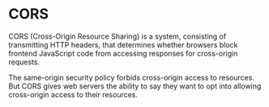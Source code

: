 # CORS

CORS (Cross-Origin Resource Sharing) is a system,
consisting of transmitting HTTP headers, that
determines whether browsers block frontend
JavaScript code from accessing responses for
cross-origin requests.

The same-origin security policy forbids
cross-origin access to resources. But CORS gives
web servers the ability to say they want to opt
into allowing cross-origin access to their
resources. 
